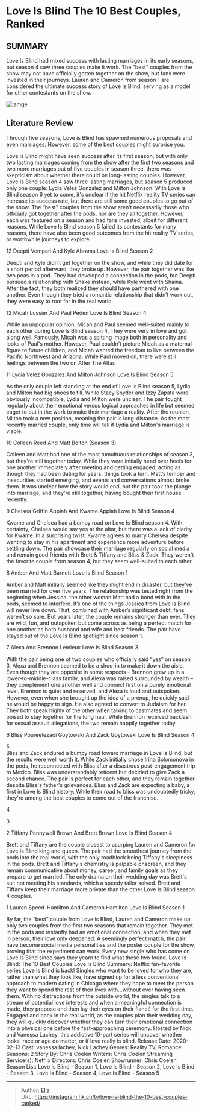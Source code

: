 # Love Is Blind The 10 Best Couples, Ranked


## SUMMARY 


 Love Is Blind had mixed success with lasting marriages in its early seasons, but season 4 saw three couples make it work. 
 The &#34;best&#34; couples from the show may not have officially gotten together on the show, but fans were invested in their journeys. 
 Lauren and Cameron from season 1 are considered the ultimate success story of Love Is Blind, serving as a model for other contestants on the show. 

![iamge](https://static1.srcdn.com/wordpress/wp-content/uploads/2022/11/love-is-blind-best-couples-feature.jpg)

## Literature Review
Through five seasons, Love is Blind has spawned numerous proposals and even marriages. However, some of the best couples might surprise you.




Love is Blind might have seen success after its first season, but with only two lasting marriages coming from the show after the first two seasons and two more marriages out of five couples in season three, there was skepticism about whether there could be long-lasting couples. However, Love Is Blind season 4 saw three lasting marriages, but season 5 produced only one couple: Lydia Velez Gonzalez and Milton Johnson. With Love Is Blind season 6 yet to come, it&#39;s unclear if the hit Netflix reality TV series can increase its success rate, but there are still some good couples to go out of the show.
The “best” couples from the show aren’t necessarily those who officially got together after the pods, nor are they all together. However, each was featured on a season and had fans invested, albeit for different reasons. While Love Is Blind season 5 failed its contestants for many reasons, there have also been good outcomes from the hit reality TV series, or worthwhile journeys to explore.









 








 13  Deepti Vempati And Kyle Abrams 
Love Is Blind Season 2
        

Deepti and Kyle didn’t get together on the show, and while they did date for a short period afterward, they broke up. However, the pair together was like two peas in a pod. They had developed a connection in the pods, but Deepti pursued a relationship with Shake instead, while Kyle went with Shaina. After the fact, they both realized they should have partnered with one another. Even though they tried a romantic relationship that didn’t work out, they were easy to root for in the real world.





 12  Micah Lussier And Paul Peden 
Love Is Blind Season 4
        

While an unpopular opinion, Micah and Paul seemed well-suited mainly to each other during Love Is Blind season 4. They were very in love and got along well. Famously, Micah was a spitting image both in personality and looks of Paul&#39;s mother. However, Paul couldn&#39;t picture Micah as a maternal figure to future children, and Micah wanted the freedom to live between the Pacific Northwest and Arizona. While Paul moved on, there were still feelings between the two on After The Altar.





 11  Lydia Velez Gonzalez And Milton Johnson 
Love Is Blind Season 5
        

As the only couple left standing at the end of Love Is Blind season 5, Lydia and Milton had big shoes to fill. While Stacy Snyder and Izzy Zapata were obviously incompatible, Lydia and Milton were unclear. The pair fought regularly about their emotional versus logical approaches in life but seemed eager to put in the work to make their marriage a reality. After the reunion, Milton took a new position, meaning the pair is long-distance. As the most recently married couple, only time will tell if Lydia and Milton&#39;s marriage is viable.





 10  Colleen Reed And Matt Bolton (Season 3) 
        

Colleen and Matt had one of the most tumultuous relationships of season 3, but they&#39;re still together today. While they were initially head over heels for one another immediately after meeting and getting engaged, acting as though they had been dating for years, things took a turn. Matt’s temper and insecurities started emerging, and events and conversations almost broke them. It was unclear how the story would end, but the pair took the plunge into marriage, and they&#39;re still together, having bought their first house recently.





 9  Chelsea Griffin Appiah And Kwame Appiah 
Love Is Blind Season 4
        

Kwame and Chelsea had a bumpy road on Love Is Blind season 4. With certainty, Chelsea would say yes at the altar, but there was a lack of clarity for Kwame. In a surprising twist, Kwame agrees to marry Chelsea despite wanting to stay in his apartment and experience more adventure before settling down. The pair showcase their marriage regularly on social media and remain good friends with Brett &amp; Tiffany and Bliss &amp; Zack. They weren&#39;t the favorite couple from season 4, but they seem well-suited to each other.





 8  Amber And Matt Barnett 
Love Is Blind Season 1
        

Amber and Matt initially seemed like they might end in disaster, but they&#39;ve been married for over five years. The relationship was tested right from the beginning when Jessica, the other woman Matt had a bond with in the pods, seemed to interfere. It’s one of the things Jessica from Love is Blind will never live down. That, combined with Amber’s significant debt, fans weren’t so sure. But years later, the couple remains stronger than ever. They are wild, fun, and outspoken but come across as being a perfect match for one another as both husband and wife and best friends. The pair have stayed out of the Love Is Blind spotlight since season 1.





 7  Alexa And Brennon Lemieux 
Love Is Blind Season 3
        

With the pair being one of two couples who officially said “yes” on season 3, Alexa and Brennon seemed to be a shoo-in to make it down the aisle. Even though they are opposite in some respects - Brennon grew up in a lower-to-middle-class family, and Alexa was raised surrounded by wealth – they complement one another well and connect first on a purely emotional level.
Brennon is quiet and reserved, and Alexa is loud and outspoken. However, even when she brought up the idea of a prenup, he quickly said he would be happy to sign. He also agreed to convert to Judaism for her. They both speak highly of the other when talking to castmates and seem poised to stay together for the long haul. While Brennon received backlash for sexual assault allegations, the two remain happily together today.





 6  Bliss Poureetezadi Goytowski And Zack Goytowski 
Love Is Blind Season 4


 












 5   
Bliss and Zack endured a bumpy road toward marriage in Love Is Blind, but the results were well worth it. While Zack initially chose Irina Solomonova in the pods, he reconnected with Bliss after a disastrous post-engagement trip to Mexico. Bliss was understandably reticent but decided to give Zack a second chance. The pair is perfect for each other, and they remain together despite Bliss&#39;s father&#39;s grievances. Bliss and Zack are expecting a baby, a first in Love Is Blind history. While their road to bliss was undoubtedly tricky, they&#39;re among the best couples to come out of the franchise.





 4   





 3   





 2  Tiffany Pennywell Brown And Brett Brown 
Love Is Blind Season 4


 







Brett and Tiffany are the couple closest to usurping Lauren and Cameron for Love Is Blind king and queen. The pair had the smoothest journey from the pods into the real world, with the only roadblock being Tiffany&#39;s sleepiness in the pods. Brett and Tiffany&#39;s chemistry is palpable onscreen, and they remain communicative about money, career, and family goals as they prepare to get married. The only drama on their wedding day was Brett&#39;s suit not meeting his standards, which a speedy tailor solved. Brett and Tiffany keep their marriage more private than the other Love Is Blind season 4 couples.





 1  Lauren Speed-Hamilton And Cameron Hamilton 
Love Is Blind Season 1


 







By far, the “best” couple from Love is Blind, Lauren and Cameron make up only two couples from the first two seasons that remain together. They met in the pods and instantly had an emotional connection, and when they met in person, their love only deepened. A seemingly perfect match, the pair have become social media personalities and the poster couple for the show, proving that the experiment can work. Every new single who has come on Love Is Blind since says they yearn to find what these two found.
   Love Is Blind: The 10 Best Couples            Love Is Blind   Summary:   Netflix fan-favorite series Love is Blind is back! Singles who want to be loved for who they are, rather than what they look like, have signed up for a less conventional approach to modern dating in Chicago where they hope to meet the person they want to spend the rest of their lives with...without ever having seen them. With no distractions from the outside world, the singles talk to a stream of potential love interests and when a meaningful connection is made, they propose and then lay their eyes on their fiancé for the first time. Engaged and back in the real world, as the couples plan their wedding day, they will quickly discover whether they can turn their emotional connection into a physical one before the fast-approaching ceremony. Hosted by Nick and Vanessa Lachey, this addictive 10-part series will uncover whether looks, race or age do matter, or if love really is blind.    Release Date:   2020-02-13    Cast:   vanessa lachey, Nick Lachey    Genres:   Reality TV, Romance    Seasons:   2    Story By:   Chris Coelen    Writers:   Chris Coelen    Streaming Service(s):   Netflix    Directors:   Chris Coelen    Showrunner:   Chris Coelen    Season List:   Love Is Blind - Season 1, Love Is Blind - Season 2, Love Is Blind - Season 3, Love Is Blind - Season 4, Love Is Blind - Season 5      

---

> Author: [Ella](https://instagram.hk.cn/)  
> URL: https://instagram.hk.cn/tv/love-is-blind-the-10-best-couples-ranked/  


